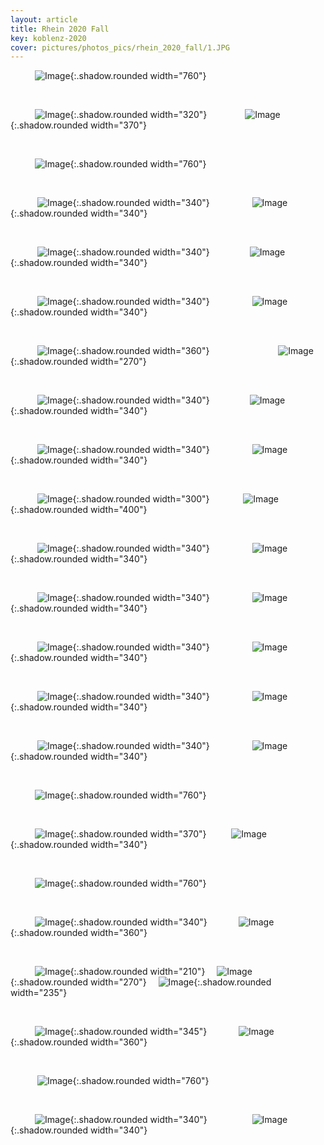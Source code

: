 ```yaml
---
layout: article
title: Rhein 2020 Fall
key: koblenz-2020
cover: pictures/photos_pics/rhein_2020_fall/1.JPG
---
```



<!--more-->

&emsp;&emsp;&ensp;&nbsp;![Image](/pictures/photos_pics/rhein_2020_fall/1.JPG){:.shadow.rounded width="760"}

&nbsp;

&emsp;&emsp;&ensp;
![Image](/pictures/photos_pics/rhein_2020_fall/6.JPG){:.shadow.rounded width="320"}
&emsp;&emsp;&emsp;&ensp;&nbsp;
![Image](/pictures/photos_pics/rhein_2020_fall/7.JPG){:.shadow.rounded width="370"}

&nbsp;

&emsp;&emsp;&ensp;&nbsp;![Image](/pictures/photos_pics/rhein_2020_fall/2.JPG){:.shadow.rounded width="760"}

&nbsp;

&emsp;&emsp;&ensp;&nbsp;
![Image](/pictures/photos_pics/rhein_2020_fall/4.JPG){:.shadow.rounded width="340"}
&emsp;&emsp;&emsp;&emsp;&nbsp;
![Image](/pictures/photos_pics/rhein_2020_fall/5.JPG){:.shadow.rounded width="340"}

&nbsp;

&emsp;&emsp;&ensp;&nbsp;
![Image](/pictures/photos_pics/rhein_2020_fall/3.JPG){:.shadow.rounded width="340"}
&emsp;&emsp;&emsp;&emsp;
![Image](/pictures/photos_pics/rhein_2020_fall/42.JPG){:.shadow.rounded width="340"}

&nbsp;

&emsp;&emsp;&ensp;&nbsp;
![Image](/pictures/photos_pics/rhein_2020_fall/13.JPG){:.shadow.rounded width="340"}
&emsp;&emsp;&emsp;&emsp;&nbsp;
![Image](/pictures/photos_pics/rhein_2020_fall/12.JPG){:.shadow.rounded width="340"}

&nbsp;

&emsp;&emsp;&ensp;&nbsp;
![Image](/pictures/photos_pics/rhein_2020_fall/9.JPG){:.shadow.rounded width="360"}
&emsp;&emsp;&emsp;&emsp;&emsp;&emsp;&emsp;&nbsp;
![Image](/pictures/photos_pics/rhein_2020_fall/8.JPG){:.shadow.rounded width="270"}

&nbsp;

&emsp;&emsp;&ensp;&nbsp;
![Image](/pictures/photos_pics/rhein_2020_fall/18.JPG){:.shadow.rounded width="340"}
&emsp;&emsp;&emsp;&emsp;
![Image](/pictures/photos_pics/rhein_2020_fall/17.JPG){:.shadow.rounded width="340"}

&nbsp;

&emsp;&emsp;&ensp;&nbsp;
![Image](/pictures/photos_pics/rhein_2020_fall/38.JPG){:.shadow.rounded width="340"}
&emsp;&emsp;&emsp;&emsp;&nbsp;
![Image](/pictures/photos_pics/rhein_2020_fall/11.JPG){:.shadow.rounded width="340"}

&nbsp;

&emsp;&emsp;&ensp;&nbsp;
![Image](/pictures/photos_pics/rhein_2020_fall/44.JPG){:.shadow.rounded width="300"}
&emsp;&emsp;&emsp;&nbsp;
![Image](/pictures/photos_pics/rhein_2020_fall/14.JPG){:.shadow.rounded width="400"}

&nbsp;

&emsp;&emsp;&ensp;&nbsp;
![Image](/pictures/photos_pics/rhein_2020_fall/16.JPG){:.shadow.rounded width="340"}
&emsp;&emsp;&emsp;&emsp;&nbsp;
![Image](/pictures/photos_pics/rhein_2020_fall/15.JPG){:.shadow.rounded width="340"}

&nbsp;

&emsp;&emsp;&ensp;&nbsp;
![Image](/pictures/photos_pics/rhein_2020_fall/19.JPG){:.shadow.rounded width="340"}
&emsp;&emsp;&emsp;&emsp;&nbsp;
![Image](/pictures/photos_pics/rhein_2020_fall/20.JPG){:.shadow.rounded width="340"}

&nbsp;

&emsp;&emsp;&ensp;&nbsp;
![Image](/pictures/photos_pics/rhein_2020_fall/21.JPG){:.shadow.rounded width="340"}
&emsp;&emsp;&emsp;&emsp;&nbsp;
![Image](/pictures/photos_pics/rhein_2020_fall/22.JPG){:.shadow.rounded width="340"}

&nbsp;

&emsp;&emsp;&ensp;&nbsp;
![Image](/pictures/photos_pics/rhein_2020_fall/27.JPG){:.shadow.rounded width="340"}
&emsp;&emsp;&emsp;&emsp;&nbsp;
![Image](/pictures/photos_pics/rhein_2020_fall/23.JPG){:.shadow.rounded width="340"}

&nbsp;

&emsp;&emsp;&ensp;&nbsp;
![Image](/pictures/photos_pics/rhein_2020_fall/26.JPG){:.shadow.rounded width="340"}
&emsp;&emsp;&emsp;&emsp;&nbsp;
![Image](/pictures/photos_pics/rhein_2020_fall/24.JPG){:.shadow.rounded width="340"}

&nbsp;

&emsp;&emsp;&ensp;&nbsp;![Image](/pictures/photos_pics/rhein_2020_fall/28.JPG){:.shadow.rounded width="760"}

&nbsp;

&emsp;&emsp;&ensp;
![Image](/pictures/photos_pics/rhein_2020_fall/30.JPG){:.shadow.rounded width="370"}
&emsp;&emsp;&nbsp;
![Image](/pictures/photos_pics/rhein_2020_fall/35.JPG){:.shadow.rounded width="340"}

&nbsp;

&emsp;&emsp;&ensp;&nbsp;![Image](/pictures/photos_pics/rhein_2020_fall/32.JPG){:.shadow.rounded width="760"}

&nbsp;

&emsp;&emsp;&ensp;
![Image](/pictures/photos_pics/rhein_2020_fall/36.JPG){:.shadow.rounded width="340"}
&emsp;&emsp;&emsp;
![Image](/pictures/photos_pics/rhein_2020_fall/31.JPG){:.shadow.rounded width="360"}

&nbsp;

&emsp;&emsp;&ensp;
![Image](/pictures/photos_pics/rhein_2020_fall/37.JPG){:.shadow.rounded width="210"}
&ensp;&nbsp;
![Image](/pictures/photos_pics/rhein_2020_fall/34.JPG){:.shadow.rounded width="270"}
&ensp;&nbsp;
![Image](/pictures/photos_pics/rhein_2020_fall/33.JPG){:.shadow.rounded width="235"}

&nbsp;

&emsp;&emsp;&ensp;
![Image](/pictures/photos_pics/rhein_2020_fall/40.JPG){:.shadow.rounded width="345"}
&emsp;&emsp;&ensp;&nbsp;&nbsp;
![Image](/pictures/photos_pics/rhein_2020_fall/39.JPG){:.shadow.rounded width="360"}

&nbsp;

&emsp;&emsp;&ensp;&nbsp;
![Image](/pictures/photos_pics/rhein_2020_fall/41.JPG){:.shadow.rounded width="760"}

&nbsp;

&emsp;&emsp;&ensp;
![Image](/pictures/photos_pics/rhein_2020_fall/43.JPG){:.shadow.rounded width="340"}
&emsp;&emsp;&emsp;&emsp;&nbsp;&nbsp;
![Image](/pictures/photos_pics/rhein_2020_fall/10.JPG){:.shadow.rounded width="340"}
